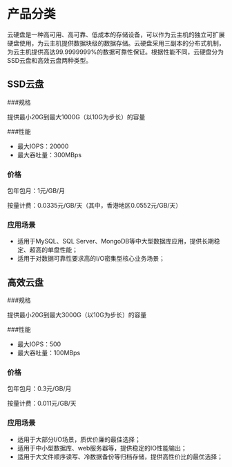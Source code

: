 # **产品分类**


云硬盘是一种高可用、高可靠、低成本的存储设备，可以作为云主机的独立可扩展硬盘使用，为云主机提供数据块级的数据存储。云硬盘采用三副本的分布式机制，为云主机提供高达99.9999999%的数据可靠性保证。根据性能不同，云硬盘分为SSD云盘和高效云盘两种类型。

## SSD云盘

###规格

提供最小20G到最大1000G（以10G为步长）的容量

###性能
- 最大IOPS：20000
- 最大吞吐量：300MBps
### 价格

包年包月：1元/GB/月

按量计费：0.0335元/GB/天（其中，香港地区0.0552元/GB/天）

### 应用场景
- 适用于MySQL、SQL Server、MongoDB等中大型数据库应用，提供长期稳定、超高的单盘性能；
- 适用于对数据可靠性要求高的I/O密集型核心业务场景；


## 高效云盘

###规格

提供最小20G到最大3000G（以10G为步长）的容量

###性能
- 最大IOPS：500
- 最大吞吐量：100MBps
### 价格

包年包月：0.3元/GB/月

按量计费：0.011元/GB/天

### 应用场景
- 适用于大部分I/O场景，质优价廉的最佳选择；
- 适用于中小型数据库、web服务器等，提供稳定的IO性能输出；
- 适用于大文件顺序读写、冷数据备份等归档存储，提供高性价比的最优选择；


